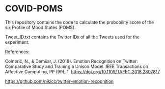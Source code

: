 # COVID-POMS

This repository contains the code to calculate the probobility score of the six Profile of Mood States (POMS).

Tweet_ID.txt contains the Twitter IDs of all the Tweets used for the experiment.


References:

Colnerič, N., & Demšar, J. (2018). Emotion Recognition on Twitter: Comparative Study and Training a Unison Model. IEEE Transactions on Affective Computing, PP (99), 1. https://doi.org/10.1109/TAFFC.2018.2807817

https://github.com/nikicc/twitter-emotion-recognition


